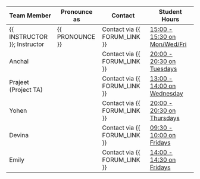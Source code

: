| Team Member                  | Pronounce as    | Contact                      | Student Hours                                                                                          |
|------------------------------|-----------------|------------------------------|--------------------------------------------------------------------------------------------------------|
| {{ INSTRUCTOR }}; Instructor | {{ PRONOUNCE }} | Contact via {{ FORUM_LINK }} | [15:00 - 15:30 on Mon/Wed/Fri](https://ubc.zoom.us/j/68068341627?pwd=TU0zaUtzZHIwKzlhOU1TaDlGWWVjdz09) |
| Anchal                       |                 | Contact via {{ FORUM_LINK }} | [20:00 - 20:30 on Tuesdays](https://ubc.zoom.us/j/66562344309?pwd=a09lU3FwZFppTk1LNnJCSjE3TFBuZz09)    |
| Prajeet (Project TA)         |                 | Contact via {{ FORUM_LINK }} | [13:00 - 14:00 on Wednesday]()                                                                         |
| Yohen                        |                 | Contact via {{ FORUM_LINK }} | [20:00 - 20:30 on Thursdays](https://ubc.zoom.us/j/68552698992?pwd=SXBGYi9SY0J1QzNKcE8vNGRVdkhyUT09)   |
| Devina                       |                 | Contact via {{ FORUM_LINK }} | [09:30 - 10:00 on Fridays]()                                                                           |
| Emily                        |                 | Contact via {{ FORUM_LINK }} | [14:00 - 14:30 on Fridays]()                                                                           |
